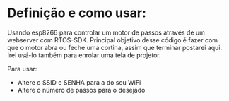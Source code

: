 # Definição e como usar:
Usando esp8266 para controlar um motor de passos através de um webserver com RTOS-SDK.
Principal objetivo desse código é fazer com que o motor abra ou feche uma cortina, assim que terminar postarei aqui. Irei usá-lo também para enrolar uma tela de projetor.

Para usar:
 - Altere o SSID e SENHA para a do seu WiFi
 - Altere o número de passos para o desejado 
